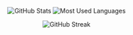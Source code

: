 <div class="stats" align="center">

  ![GitHub Stats](https://github-readme-stats.vercel.app/api?username=walid-01&hide=stars&count_private=true&show_icons=true&theme=nord&border_radius=20) 
  ![Most Used Languages](https://github-readme-stats.vercel.app/api/top-langs/?username=walid-01&layout=compact&show_icons=true&theme=nord&border_radius=20)

  ![GitHub Streak](https://streak-stats.demolab.com/?user=walid-01&count_private=true&theme=nord&border_radius=20)
  

</div>
